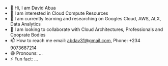 - 👋 Hi, I am David Abua
- 👀 I am interested in Cloud Compute Resources
- 🌱 I am currently learning and researching on Googles Cloud, AWS, ALX, Data Analytics
- 💞️ I am looking to collaborate with Cloud Architectures, Professionals and Cooprate Bodies
- 📫 How to reach me email: abdav31@gmail.com,  Phone: +234 9073687214
- 😄 Pronouns: ...
- ⚡ Fun fact: ...

<!---
abdav31/abdav31 is a ✨ special ✨ repository because its `README.md` (this file) appears on your GitHub profile.
You can click the Preview link to take a look at your changes.
--->

